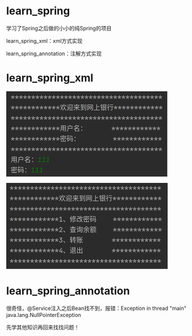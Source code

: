 # learn_spring
学习了Spring之后做的小小的纯Spring的项目

learn_spring_xml：xml方式实现

learn_spring_annotation：注解方式实现



# learn_spring_xml

![](images/learn_spring_xml_1.png)

![](images/learn_spring_xml_2.png)



# learn_spring_annotation

很奇怪，@Service注入之后Bean找不到，报错：Exception in thread "main" java.lang.NullPointerException

先学其他知识再回来找找问题！

